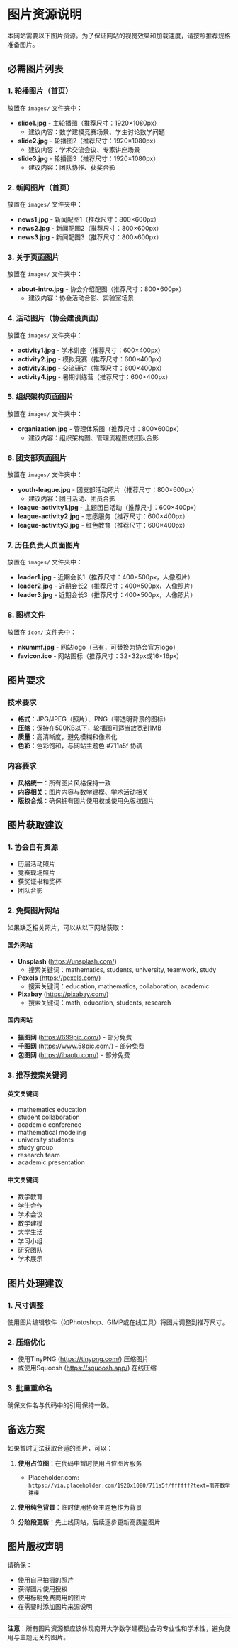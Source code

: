 # 图片资源说明

本网站需要以下图片资源。为了保证网站的视觉效果和加载速度，请按照推荐规格准备图片。

## 必需图片列表

### 1. 轮播图片（首页）
放置在 `images/` 文件夹中：

- **slide1.jpg** - 主轮播图（推荐尺寸：1920×1080px）
  - 建议内容：数学建模竞赛场景、学生讨论数学问题
- **slide2.jpg** - 轮播图2（推荐尺寸：1920×1080px）
  - 建议内容：学术交流会议、专家讲座场景
- **slide3.jpg** - 轮播图3（推荐尺寸：1920×1080px）
  - 建议内容：团队协作、获奖合影

### 2. 新闻图片（首页）
放置在 `images/` 文件夹中：

- **news1.jpg** - 新闻配图1（推荐尺寸：800×600px）
- **news2.jpg** - 新闻配图2（推荐尺寸：800×600px）  
- **news3.jpg** - 新闻配图3（推荐尺寸：800×600px）

### 3. 关于页面图片
放置在 `images/` 文件夹中：

- **about-intro.jpg** - 协会介绍配图（推荐尺寸：800×600px）
  - 建议内容：协会活动合影、实验室场景

### 4. 活动图片（协会建设页面）
放置在 `images/` 文件夹中：

- **activity1.jpg** - 学术讲座（推荐尺寸：600×400px）
- **activity2.jpg** - 模拟竞赛（推荐尺寸：600×400px）
- **activity3.jpg** - 交流研讨（推荐尺寸：600×400px）
- **activity4.jpg** - 暑期训练营（推荐尺寸：600×400px）

### 5. 组织架构页面图片
放置在 `images/` 文件夹中：

- **organization.jpg** - 管理体系图（推荐尺寸：800×600px）
  - 建议内容：组织架构图、管理流程图或团队合影

### 6. 团支部页面图片
放置在 `images/` 文件夹中：

- **youth-league.jpg** - 团支部活动照片（推荐尺寸：800×600px）
  - 建议内容：团日活动、团员合影
- **league-activity1.jpg** - 主题团日活动（推荐尺寸：600×400px）
- **league-activity2.jpg** - 志愿服务（推荐尺寸：600×400px）
- **league-activity3.jpg** - 红色教育（推荐尺寸：600×400px）

### 7. 历任负责人页面图片
放置在 `images/` 文件夹中：

- **leader1.jpg** - 近期会长1（推荐尺寸：400×500px，人像照片）
- **leader2.jpg** - 近期会长2（推荐尺寸：400×500px，人像照片）
- **leader3.jpg** - 近期会长3（推荐尺寸：400×500px，人像照片）

### 8. 图标文件
放置在 `icon/` 文件夹中：

- **nkummf.jpg** - 网站logo（已有，可替换为协会官方logo）
- **favicon.ico** - 网站图标（推荐尺寸：32×32px或16×16px）

## 图片要求

### 技术要求
- **格式**：JPG/JPEG（照片）、PNG（带透明背景的图标）
- **压缩**：保持在500KB以下，轮播图可适当放宽到1MB
- **质量**：高清晰度，避免模糊和像素化
- **色彩**：色彩饱和，与网站主题色 #711a5f 协调

### 内容要求
- **风格统一**：所有图片风格保持一致
- **内容相关**：图片内容与数学建模、学术活动相关
- **版权合规**：确保拥有图片使用权或使用免版权图片

## 图片获取建议

### 1. 协会自有资源
- 历届活动照片
- 竞赛现场照片
- 获奖证书和奖杯
- 团队合影

### 2. 免费图片网站
如果缺乏相关照片，可以从以下网站获取：

#### 国外网站
- **Unsplash** (https://unsplash.com/)
  - 搜索关键词：mathematics, students, university, teamwork, study
- **Pexels** (https://pexels.com/)
  - 搜索关键词：education, mathematics, collaboration, academic
- **Pixabay** (https://pixabay.com/)
  - 搜索关键词：math, education, students, research

#### 国内网站
- **摄图网** (https://699pic.com/) - 部分免费
- **千图网** (https://www.58pic.com/) - 部分免费
- **包图网** (https://ibaotu.com/) - 部分免费

### 3. 推荐搜索关键词

#### 英文关键词
- mathematics education
- student collaboration
- academic conference
- mathematical modeling
- university students
- study group
- research team
- academic presentation

#### 中文关键词
- 数学教育
- 学生合作
- 学术会议
- 数学建模
- 大学生活
- 学习小组
- 研究团队
- 学术展示

## 图片处理建议

### 1. 尺寸调整
使用图片编辑软件（如Photoshop、GIMP或在线工具）将图片调整到推荐尺寸。

### 2. 压缩优化
- 使用TinyPNG (https://tinypng.com/) 压缩图片
- 或使用Squoosh (https://squoosh.app/) 在线压缩

### 3. 批量重命名
确保文件名与代码中的引用保持一致。

## 备选方案

如果暂时无法获取合适的图片，可以：

1. **使用占位图**：在代码中暂时使用占位图片服务
   - Placeholder.com: `https://via.placeholder.com/1920x1080/711a5f/ffffff?text=南开数学建模`

2. **使用纯色背景**：临时使用协会主题色作为背景

3. **分阶段更新**：先上线网站，后续逐步更新高质量图片

## 图片版权声明

请确保：
- 使用自己拍摄的照片
- 获得图片使用授权
- 使用标明免费商用的图片
- 在需要时添加图片来源说明

---

**注意**：所有图片资源都应该体现南开大学数学建模协会的专业性和学术性，避免使用与主题无关的图片。 